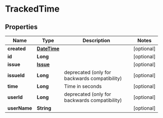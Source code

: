 
# TrackedTime

## Properties
Name | Type | Description | Notes
------------ | ------------- | ------------- | -------------
**created** | [**DateTime**](DateTime.md) |  |  [optional]
**id** | **Long** |  |  [optional]
**issue** | [**Issue**](Issue.md) |  |  [optional]
**issueId** | **Long** | deprecated (only for backwards compatibility) |  [optional]
**time** | **Long** | Time in seconds |  [optional]
**userId** | **Long** | deprecated (only for backwards compatibility) |  [optional]
**userName** | **String** |  |  [optional]




